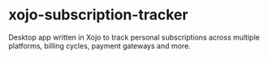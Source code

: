 # xojo-subscription-tracker
Desktop app written in Xojo to track personal subscriptions across multiple platforms, billing cycles, payment gateways and more.
